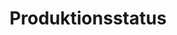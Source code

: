 ---
layout: article
title: Produktionsstatus
description: 
  - Dieses Template zeigt die aktuelle Situation in der Produktion an.
lang: de
weight: 500
isDraft: true
ref: Production_Status
category:
  - Production
image: Production_Status_DE.png
download: Production_Status_DE.pbmx
overview_description:
overview_benefits:
overview_data_sources:
---